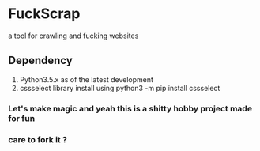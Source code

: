 # FuckScrap
a tool for crawling and fucking websites

## Dependency

1. Python3.5.x as of the latest development
2. cssselect library 
   install using python3 -m pip install cssselect
   
### Let's make magic and yeah this is a shitty hobby project made for fun 
### care to fork it ?

